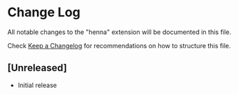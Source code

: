 # Change Log
All notable changes to the "henna" extension will be documented in this file.

Check [Keep a Changelog](http://keepachangelog.com/) for recommendations on how to structure this file.

## [Unreleased]
- Initial release
